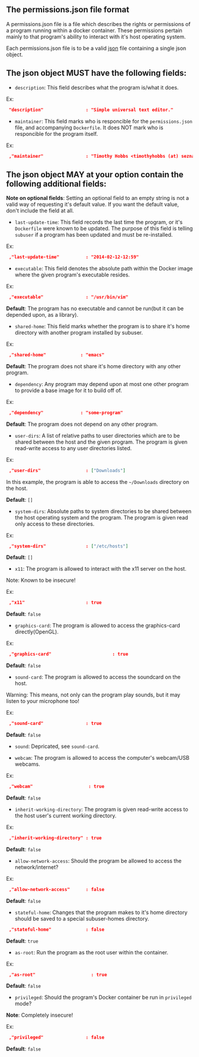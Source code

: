 The permissions.json file format
--------------------------------

A permissions.json file is a file which describes the rights or permissions of a program running within a docker container.  These permissions pertain mainly to that program's ability to interact with it's host operating system.

Each permissions.json file is to be a valid [json](http://www.ecma-international.org/publications/files/ECMA-ST/ECMA-404.pdf) file containing a single json object.

The json object MUST have the following fields:
-----------------------------------------

 * `description`: This field describes what the program is/what it does.

  Ex:

  ````json
   "description"                : "Simple universal text editor."
  ````

 * `maintainer`: This field marks who is responcible for the `permissions.json` file, and accompanying `Dockerfile`.  It does NOT mark who is responcible for the program itself.

  Ex:
  
  ````json
   ,"maintainer"                : "Timothy Hobbs <timothyhobbs (at) seznam dot cz>"
  ````

The json object MAY at your option contain the following additional fields:
---------------------------------------------------------------------------

**Note on optional fields**: Setting an optional field to an empty string is not a valid way of requesting it's default value.  If you want the default value, don't include the field at all.

 * `last-update-time`: This field records the last time the program, or it's `Dockerfile` were known to be updated.  The purpose of this field is telling `subuser` if a program has been updated and must be re-installed.

  Ex:

  ````json
   ,"last-update-time"          : "2014-02-12-12:59"
  ````

 * `executable`: This field denotes the absolute path within the Docker image where the given program's executable resides.

  Ex:

  ````json
   ,"executable"                : "/usr/bin/vim"
  ````

 **Default**: The program has no executable and cannot be run(but it can be depended upon, as a library).

 * `shared-home`: This field marks whether the program is to share it's home directory with another program installed by subuser.

  Ex:

  ````json
   ,"shared-home"             : "emacs"
  ````

 **Default**: The program does not share it's home directory with any other program.

 * `dependency`: Any program may depend upon at most one other program to provide a base image for it to build off of.

  Ex:

  ````json
   ,"dependency"              : "some-program"
  ````

 **Default**: The program does not depend on any other program.

 * `user-dirs`: A list of relative paths to user directories which are to be shared between the host and the given program. The program is given read-write access to any user directories listed.

  Ex:

  ````json
   ,"user-dirs"                 : ["Downloads"]
  ````

  In this example, the program is able to access the `~/Downloads` directory on the host. 


  **Default**: `[]`


 * `system-dirs`: Absolute paths to system directories to be shared between the host operating system and the program.  The program is given read only access to these directories.

  Ex:

  ````json
   ,"system-dirs"               : ["/etc/hosts"]
  ````

  **Default**: `[]`

 * `x11`: The program is allowed to interact with the x11 server on the host.

  Note: Known to be insecure!

  Ex:

  ````json
   ,"x11"                       : true
  ````

  **Default**: `false`

 * `graphics-card`: The program is allowed to access the graphics-card directly(OpenGL).

  Ex:

  ````json
   ,"graphics-card"                       : true
  ````

  **Default**: `false`

 * `sound-card`:  The program is allowed to access the soundcard on the host.

Warning: This means, not only can the program play sounds, but it may listen to your microphone too!

  Ex:

  ````json
   ,"sound-card"                : true
  ````

  **Default**: `false`

 * `sound`: Depricated, see `sound-card`.

 * `webcam`: The program is allowed to access the computer's webcam/USB webcams.

  Ex:

  ````json
   ,"webcam"                     : true
  ````

  **Default**: `false`

 * `inherit-working-directory`: The program is given read-write access to the host user's current working directory.

  Ex:

  ````json
   ,"inherit-working-directory" : true
  ````

  **Default**: `false`

 * `allow-network-access`: Should the program be allowed to access the network/internet?

  Ex:

  ````json
   ,"allow-network-access"      : false
  ````

  **Default**: `false`

 * `stateful-home`: Changes that the program makes to it's home directory should be saved to a special subuser-homes directory.

  ````json
   ,"stateful-home"             : false
  ````

  **Default**: `true`

 * `as-root`: Run the program as the root user within the container.

 Ex:

 ````json
  ,"as-root"                     : true
 ````

 **Default**: `false`

 * `privileged`: Should the program's Docker container be run in `privileged` mode?

  **Note**: Completely insecure!

  Ex:

  ````json
   ,"privileged"                : false
  ````

  **Default**: `false`
